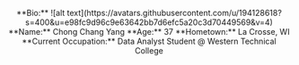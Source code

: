 <p align=center>    
**Bio:**   
![alt text](https://avatars.githubusercontent.com/u/194128618?s=400&u=e98fc9d96c9e63642bb7d6efc5a20c3d70449569&v=4)    
**Name:**  Chong Chang Yang    
**Age:**  37    
**Hometown:**  La Crosse, WI    
**Current Occupation:**  Data Analyst Student @ Western Technical College
